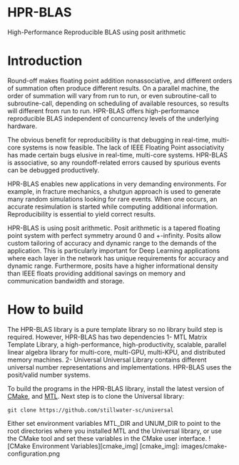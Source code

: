 # HPR-BLAS
High-Performance Reproducible BLAS using posit arithmetic

# Introduction

Round-off makes floating point addition nonassociative, and different orders of summation often produce different results.
On a parallel machine, the order of summation will vary from run to run, or even subroutine-call to subroutine-call, depending on scheduling of available resources, so results will different from run to run.
HPR-BLAS offers high-performance reproducible BLAS independent of concurrency levels of the underlying hardware.

The obvious benefit for reproducibility is that debugging in real-time, multi-core systems is now feasible. 
The lack of IEEE Floating Point associativity has made certain bugs elusive in real-time, multi-core systems. 
HPR-BLAS is associative, so any roundoff-related errors caused by spurious events can be debugged productively.

HPR-BLAS enables new applications in very demanding environments. For example, in fracture mechanics,
a shutgun approach is used to generate many random simulations looking for rare events. When one occurs,
an accurate resimulation is started while computing additional information. Reproducibility is essential
to yield correct results.

HPR-BLAS is using posit arithmetic. Posit arithmetic is a tapered floating point system with perfect symmetry around 0 and +-infinity. 
Posits allow custom tailoring of accuracy and dynamic range to the demands of the application. 
This is particularly important for Deep Learning applications where each layer in the network has unique requirements for accuracy and dynamic range. 
Furthermore, posits have a higher informational density than IEEE floats providing additional savings on memory and communication bandwidth and storage.

# How to build

The HPR-BLAS library is a pure template library so no library build step is required. However, HPR-BLAS has two dependencies
1- MTL
    Matrix Template Library, a high-performance, high-productivity, scalable, parallel linear algebra library for multi-core, multi-GPU, multi-KPU, and distributed memory machines.
2- Universal
    Universal Library contains different universal number representations and implementations. HPR-BLAS uses the posit/valid number systems.

To build the programs in the HPR-BLAS library, install the latest version of [CMake](https://cmake.org/download), and [MTL](https://simunova.com). 
Next step is to clone the Universal library:
```
git clone https://github.com/stillwater-sc/universal
```

Either set environment variables MTL_DIR and UNUM_DIR to point to the root directories where you installed MTL and the Universal library, or use the CMake tool and set these variables in the CMake user interface.
![CMake Environment Variables][cmake_img]
[cmake_img]: images/cmake-configuration.png

